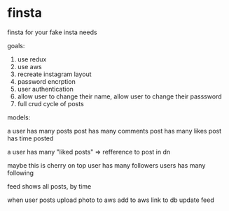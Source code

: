 # finsta
finsta for your fake insta needs

goals: 
1. use redux
2. use aws
3. recreate instagram layout
4. password encrption
5. user authentication
6. allow user to change their name, allow user to change their passsword
7. full crud cycle of posts



models:

a user has many posts
post has many comments 
post has many likes
post has time posted

a user has many "liked posts" => refference to post in dn


maybe this is cherry on top
user has many followers
users has many following




feed shows all posts, by time

when user posts
upload photo to aws
add to aws link to db
update feed

